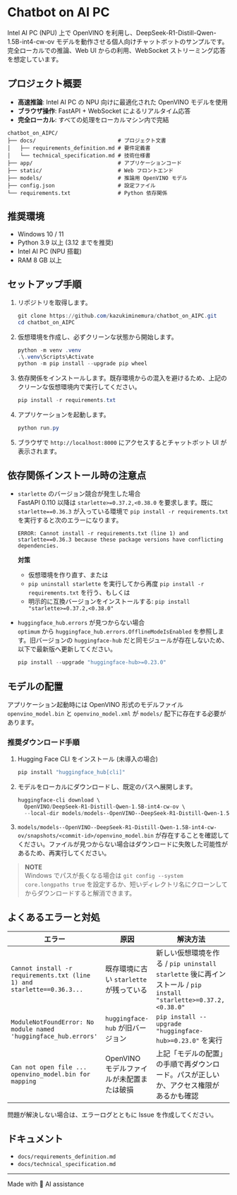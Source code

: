 # Chatbot on AI PC

Intel AI PC (NPU) 上で OpenVINO を利用し、DeepSeek-R1-Distill-Qwen-1.5B-int4-cw-ov モデルを動作させる個人向けチャットボットのサンプルです。完全ローカルでの推論、Web UI からの利用、WebSocket ストリーミング応答を想定しています。

## プロジェクト概要

- **高速推論**: Intel AI PC の NPU 向けに最適化された OpenVINO モデルを使用
- **ブラウザ操作**: FastAPI + WebSocket によるリアルタイム応答
- **完全ローカル**: すべての処理をローカルマシン内で完結

```
chatbot_on_AIPC/
├── docs/                          # プロジェクト文書
│   ├── requirements_definition.md # 要件定義書
│   └── technical_specification.md # 技術仕様書
├── app/                           # アプリケーションコード
├── static/                        # Web フロントエンド
├── models/                        # 推論用 OpenVINO モデル
├── config.json                    # 設定ファイル
└── requirements.txt               # Python 依存関係
```

## 推奨環境

- Windows 10 / 11
- Python 3.9 以上 (3.12 までを推奨)
- Intel AI PC (NPU 搭載)
- RAM 8 GB 以上

## セットアップ手順

1. リポジトリを取得します。
   ```powershell
   git clone https://github.com/kazukiminemura/chatbot_on_AIPC.git
   cd chatbot_on_AIPC
   ```
2. 仮想環境を作成し、必ずクリーンな状態から開始します。
   ```powershell
   python -m venv .venv
   .\.venv\Scripts\Activate
   python -m pip install --upgrade pip wheel
   ```
3. 依存関係をインストールします。既存環境からの混入を避けるため、上記のクリーンな仮想環境内で実行してください。
   ```powershell
   pip install -r requirements.txt
   ```
4. アプリケーションを起動します。
   ```powershell
   python run.py
   ```
5. ブラウザで `http://localhost:8000` にアクセスするとチャットボット UI が表示されます。

## 依存関係インストール時の注意点

- `starlette` のバージョン競合が発生した場合  
  FastAPI 0.110 以降は `starlette>=0.37.2,<0.38.0` を要求します。既に `starlette==0.36.3` が入っている環境で `pip install -r requirements.txt` を実行すると次のエラーになります。
  ```
  ERROR: Cannot install -r requirements.txt (line 1) and starlette==0.36.3 because these package versions have conflicting dependencies.
  ```
  **対策**
  - 仮想環境を作り直す、または
  - `pip uninstall starlette` を実行してから再度 `pip install -r requirements.txt` を行う、もしくは
  - 明示的に互換バージョンをインストールする: `pip install "starlette>=0.37.2,<0.38.0"`

- `huggingface_hub.errors` が見つからない場合  
  `optimum` から `huggingface_hub.errors.OfflineModeIsEnabled` を参照します。旧バージョンの `huggingface-hub` だと同モジュールが存在しないため、以下で最新版へ更新してください。
  ```powershell
  pip install --upgrade "huggingface-hub>=0.23.0"
  ```

## モデルの配置

アプリケーション起動時には OpenVINO 形式のモデルファイル `openvino_model.bin` と `openvino_model.xml` が `models/` 配下に存在する必要があります。

### 推奨ダウンロード手順

1. Hugging Face CLI をインストール (未導入の場合)
   ```powershell
   pip install "huggingface_hub[cli]"
   ```
2. モデルをローカルにダウンロードし、既定のパスへ展開します。
   ```powershell
   huggingface-cli download \
     OpenVINO/DeepSeek-R1-Distill-Qwen-1.5B-int4-cw-ov \
     --local-dir models/models--OpenVINO--DeepSeek-R1-Distill-Qwen-1.5B-int4-cw-ov
   ```
3. `models/models--OpenVINO--DeepSeek-R1-Distill-Qwen-1.5B-int4-cw-ov/snapshots/<commit-id>/openvino_model.bin` が存在することを確認してください。ファイルが見つからない場合はダウンロードに失敗した可能性があるため、再実行してください。

> **NOTE**  
> Windows でパスが長くなる場合は `git config --system core.longpaths true` を設定するか、短いディレクトリ名にクローンしてからダウンロードすると解消できます。

## よくあるエラーと対処

| エラー | 原因 | 解決方法 |
| --- | --- | --- |
| `Cannot install -r requirements.txt (line 1) and starlette==0.36.3...` | 既存環境に古い `starlette` が残っている | 新しい仮想環境を作る / `pip uninstall starlette` 後に再インストール / `pip install "starlette>=0.37.2,<0.38.0"` |
| `ModuleNotFoundError: No module named 'huggingface_hub.errors'` | `huggingface-hub` が旧バージョン | `pip install --upgrade "huggingface-hub>=0.23.0"` を実行 |
| `Can not open file ... openvino_model.bin for mapping` | OpenVINO モデルファイルが未配置または破損 | 上記「モデルの配置」の手順で再ダウンロード。パスが正しいか、アクセス権限があるかも確認 |

問題が解決しない場合は、エラーログとともに Issue を作成してください。

## ドキュメント

- `docs/requirements_definition.md`
- `docs/technical_specification.md`

---

Made with 🤖 AI assistance
